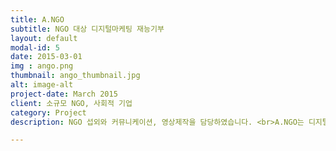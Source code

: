 ```yaml
---
title: A.NGO
subtitle: NGO 대상 디지털마케팅 재능기부
layout: default
modal-id: 5
date: 2015-03-01
img : ango.png
thumbnail: ango_thumbnail.jpg
alt: image-alt
project-date: March 2015
client: 소규모 NGO, 사회적 기업
category: Project
description: NGO 섭외와 커뮤니케이션, 영상제작을 담당하였습니다. <br>A.NGO는 디지털 마케팅에 어려움을 겪는 소규모 NGO와 사회적 기업을 대상으로 한 재능기부 활동입니다. <br><a href="https://www.facebook.com/aNGOcomm/">a.NGO 페이스북 </a> <br><a href="https://www.facebook.com/aNGOcomm/">a.NGO 페이스북 </a></br>

---
```

